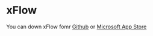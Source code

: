 # xFlow

You can down xFlow fomr [Github](https://github.com/x-tools-author/x-flow/releases) or [Microsoft App Store](https://github.com/x-tools-author/x-flow)
